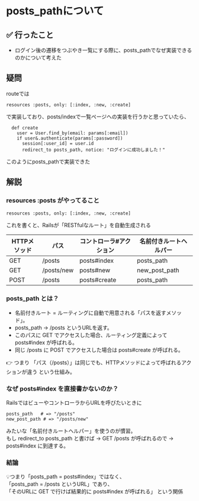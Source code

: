 # posts_pathについて

## ✅ 行ったこと

- ログイン後の遷移をつぶやき一覧にする際に、posts_pathでなぜ実装できるのかについて考えた

## 疑問
routeでは
```
resources :posts, only: [:index, :new, :create]
```
で実装しており、posts/indexで一覧ページへの実装を行うかと思っていたら、
```
  def create
    user = User.find_by(email: params[:email])
    if user&.authenticate(params[:password])
      session[:user_id] = user.id
      redirect_to posts_path, notice: "ログインに成功しました！"
```
このようにposts_pathで実装できた

## 解説

### resources :posts がやってること
```
resources :posts, only: [:index, :new, :create]
```
これを書くと、Railsが「RESTfulなルート」を自動生成される

| HTTPメソッド | パス | コントローラ#アクション | 名前付きルートヘルパー |
| ---- | ---- | ---- | ---- |
| GET | /posts | posts#index | posts_path |
| GET | /posts/new | posts#new | new_post_path |
| POST | /posts | posts#create | posts_path |

### posts_path とは？

- 名前付きルート = ルーティングに自動で用意される「パスを返すメソッド」。
- posts_path → /posts というURLを返す。
- このパスに GET でアクセスした場合、ルーティング定義によって posts#index が呼ばれる。
- 同じ /posts に POST でアクセスした場合は posts#create が呼ばれる。

👉 つまり 「パス（/posts）」は同じでも、HTTPメソッドによって呼ばれるアクションが違う という仕組み。

### なぜ posts#index を直接書かないのか？
RailsではビューやコントローラからURLを呼びたいときに
```
posts_path   # => "/posts"
new_post_path # => "/posts/new"
```
みたいな「名前付きルートヘルパー」を使うのが慣習。<br>
もし redirect_to posts_path と書けば → GET /posts が呼ばれるので → posts#index に到達する。

### 結論
💡つまり「posts_path = posts#index」ではなく、<br>
「posts_path = /posts というURL」であり、<br>
「そのURLに GET で行けば結果的に posts#index が呼ばれる」 という関係
